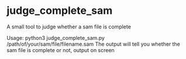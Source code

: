 # judge_complete_sam
A small tool to judge whether a sam file is complete

Usage: python3 judge_complete_sam.py /path/of/your/sam/file/filename.sam
The output will tell you whether the sam file is complete or not, output on screen
